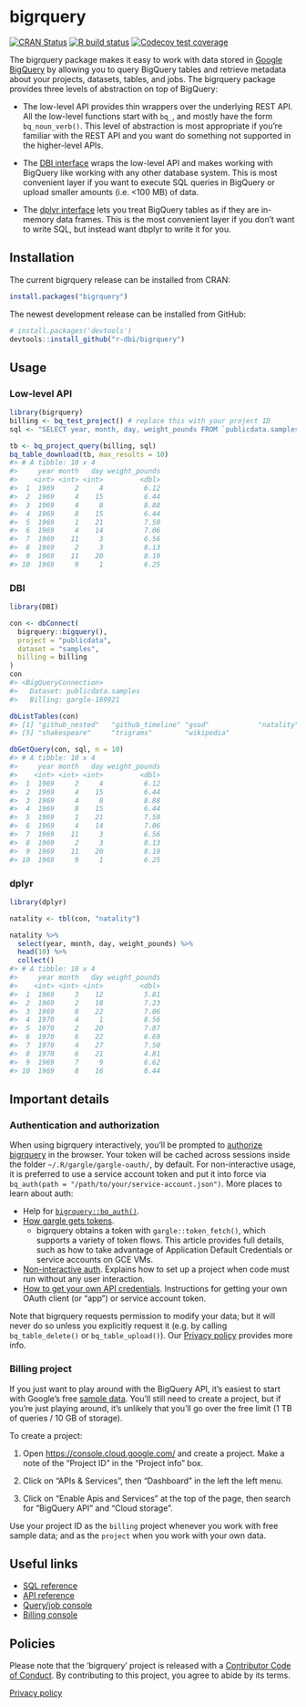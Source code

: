 
<!-- README.md is generated from README.Rmd. Please edit that file -->

# bigrquery

<!-- badges: start -->

[![CRAN
Status](https://www.r-pkg.org/badges/version/bigrquery)](https://cran.r-project.org/package=bigrquery)
[![R build
status](https://github.com/r-dbi/bigrquery/workflows/R-CMD-check/badge.svg)](https://github.com/r-dbi/bigrquery/actions)
[![Codecov test
coverage](https://codecov.io/gh/r-dbi/bigrquery/branch/master/graph/badge.svg)](https://codecov.io/gh/r-dbi/bigrquery?branch=master)
<!-- badges: end -->

The bigrquery package makes it easy to work with data stored in [Google
BigQuery](https://cloud.google.com/bigquery/docs) by allowing you to
query BigQuery tables and retrieve metadata about your projects,
datasets, tables, and jobs. The bigrquery package provides three levels
of abstraction on top of BigQuery:

  - The low-level API provides thin wrappers over the underlying REST
    API. All the low-level functions start with `bq_`, and mostly have
    the form `bq_noun_verb()`. This level of abstraction is most
    appropriate if you’re familiar with the REST API and you want do
    something not supported in the higher-level APIs.

  - The [DBI interface](https://www.r-dbi.org) wraps the low-level API
    and makes working with BigQuery like working with any other database
    system. This is most convenient layer if you want to execute SQL
    queries in BigQuery or upload smaller amounts (i.e. \<100 MB) of
    data.

  - The [dplyr interface](https://dbplyr.tidyverse.org/) lets you treat
    BigQuery tables as if they are in-memory data frames. This is the
    most convenient layer if you don’t want to write SQL, but instead
    want dbplyr to write it for you.

## Installation

The current bigrquery release can be installed from CRAN:

``` r
install.packages("bigrquery")
```

The newest development release can be installed from GitHub:

``` r
# install.packages('devtools')
devtools::install_github("r-dbi/bigrquery")
```

## Usage

### Low-level API

``` r
library(bigrquery)
billing <- bq_test_project() # replace this with your project ID 
sql <- "SELECT year, month, day, weight_pounds FROM `publicdata.samples.natality`"

tb <- bq_project_query(billing, sql)
bq_table_download(tb, max_results = 10)
#> # A tibble: 10 x 4
#>     year month   day weight_pounds
#>    <int> <int> <int>         <dbl>
#>  1  1969     2     4          6.12
#>  2  1969     4    15          6.44
#>  3  1969     4     8          8.88
#>  4  1969     8    15          6.44
#>  5  1969     1    21          7.50
#>  6  1969     4    14          7.06
#>  7  1969    11     3          6.56
#>  8  1969     2     3          8.13
#>  9  1969    11    20          8.19
#> 10  1969     9     1          6.25
```

### DBI

``` r
library(DBI)

con <- dbConnect(
  bigrquery::bigquery(),
  project = "publicdata",
  dataset = "samples",
  billing = billing
)
con 
#> <BigQueryConnection>
#>   Dataset: publicdata.samples
#>   Billing: gargle-169921

dbListTables(con)
#> [1] "github_nested"   "github_timeline" "gsod"            "natality"       
#> [5] "shakespeare"     "trigrams"        "wikipedia"

dbGetQuery(con, sql, n = 10)
#> # A tibble: 10 x 4
#>     year month   day weight_pounds
#>    <int> <int> <int>         <dbl>
#>  1  1969     2     4          6.12
#>  2  1969     4    15          6.44
#>  3  1969     4     8          8.88
#>  4  1969     8    15          6.44
#>  5  1969     1    21          7.50
#>  6  1969     4    14          7.06
#>  7  1969    11     3          6.56
#>  8  1969     2     3          8.13
#>  9  1969    11    20          8.19
#> 10  1969     9     1          6.25
```

### dplyr

``` r
library(dplyr)

natality <- tbl(con, "natality")

natality %>%
  select(year, month, day, weight_pounds) %>% 
  head(10) %>%
  collect()
#> # A tibble: 10 x 4
#>     year month   day weight_pounds
#>    <int> <int> <int>         <dbl>
#>  1  1969     3    12          5.81
#>  2  1969     2    18          7.23
#>  3  1969     8    22          7.06
#>  4  1970     4     1          8.56
#>  5  1970     2    20          7.87
#>  6  1970     6    22          6.69
#>  7  1970     4    27          7.50
#>  8  1970     6    21          4.81
#>  9  1969     7     9          6.62
#> 10  1969     8    16          8.44
```

## Important details

### Authentication and authorization

When using bigrquery interactively, you’ll be prompted to [authorize
bigrquery](https://cloud.google.com/bigquery/docs/authorization) in the
browser. Your token will be cached across sessions inside the folder
`~/.R/gargle/gargle-oauth/`, by default. For non-interactive usage, it
is preferred to use a service account token and put it into force via
`bq_auth(path = "/path/to/your/service-account.json")`. More places to
learn about auth:

  - Help for
    [`bigrquery::bq_auth()`](https://bigrquery.r-dbi.org/reference/bq_auth.html).
  - [How gargle gets
    tokens](https://gargle.r-lib.org/articles/how-gargle-gets-tokens.html).
      - bigrquery obtains a token with `gargle::token_fetch()`, which
        supports a variety of token flows. This article provides full
        details, such as how to take advantage of Application Default
        Credentials or service accounts on GCE VMs.
  - [Non-interactive
    auth](https://gargle.r-lib.org/articles/non-interactive-auth.html).
    Explains how to set up a project when code must run without any user
    interaction.
  - [How to get your own API
    credentials](https://gargle.r-lib.org/articles/get-api-credentials.html).
    Instructions for getting your own OAuth client (or “app”) or service
    account token.

Note that bigrquery requests permission to modify your data; but it will
never do so unless you explicitly request it (e.g. by calling
`bq_table_delete()` or `bq_table_upload()`). Our [Privacy
policy](https://www.tidyverse.org/google_privacy_policy) provides more
info.

### Billing project

If you just want to play around with the BigQuery API, it’s easiest to
start with Google’s free [sample
data](https://cloud.google.com/bigquery/public-data). You’ll still need
to create a project, but if you’re just playing around, it’s unlikely
that you’ll go over the free limit (1 TB of queries / 10 GB of storage).

To create a project:

1.  Open <https://console.cloud.google.com/> and create a project. Make
    a note of the “Project ID” in the “Project info” box.

2.  Click on “APIs & Services”, then “Dashboard” in the left the left
    menu.

3.  Click on “Enable Apis and Services” at the top of the page, then
    search for “BigQuery API” and “Cloud storage”.

Use your project ID as the `billing` project whenever you work with free
sample data; and as the `project` when you work with your own data.

## Useful links

  - [SQL
    reference](https://cloud.google.com/bigquery/docs/reference/standard-sql/functions-and-operators)
  - [API
    reference](https://cloud.google.com/bigquery/docs/reference/rest)
  - [Query/job console](https://bigquery.cloud.google.com/)
  - [Billing console](https://console.cloud.google.com/)

## Policies

Please note that the ‘bigrquery’ project is released with a [Contributor
Code of Conduct](https://bigrquery.r-dbi.org/CODE_OF_CONDUCT.html). By
contributing to this project, you agree to abide by its terms.

[Privacy policy](https://www.tidyverse.org/google_privacy_policy)
